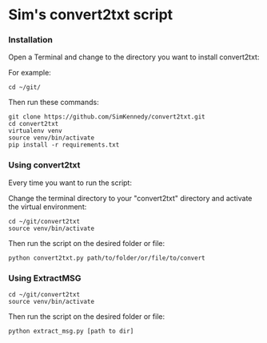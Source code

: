 
# Sim's convert2txt script

### Installation

Open a Terminal and change to the directory you want to install convert2txt:

For example: 

```
cd ~/git/
```

Then run these commands:

```
git clone https://github.com/SimKennedy/convert2txt.git
cd convert2txt
virtualenv venv
source venv/bin/activate
pip install -r requirements.txt
```

### Using convert2txt

Every time you want to run the script:

Change the terminal directory to your "convert2txt" directory and 
activate the virtual environment:
 
```
cd ~/git/convert2txt
source venv/bin/activate
```

Then run the script on the desired folder or file:

```
python convert2txt.py path/to/folder/or/file/to/convert
```


### Using ExtractMSG

```
cd ~/git/convert2txt
source venv/bin/activate
```

Then run the script on the desired folder or file:

```
python extract_msg.py [path to dir]
```